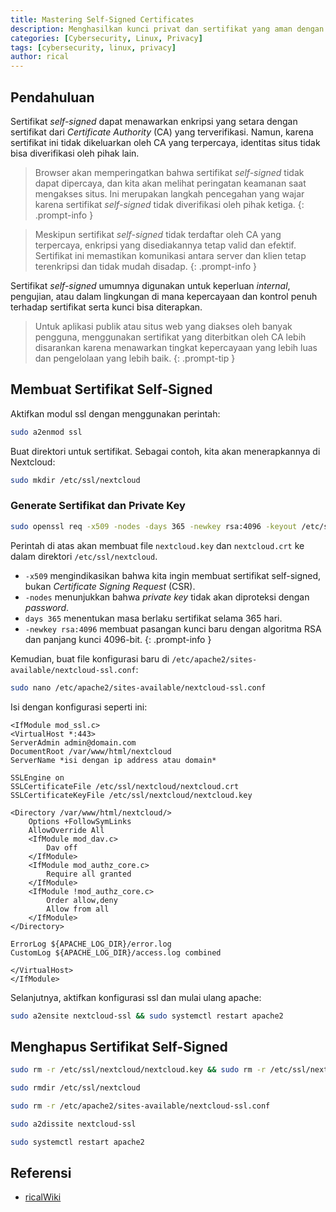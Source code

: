 ```yaml
---
title: Mastering Self-Signed Certificates
description: Menghasilkan kunci privat dan sertifikat yang aman dengan OpenSSL, ideal untuk penggunaan internal dan pengujian.
categories: [Cybersecurity, Linux, Privacy]
tags: [cybersecurity, linux, privacy]
author: rical
---
```


## Pendahuluan
Sertifikat *self-signed* dapat menawarkan enkripsi yang setara dengan sertifikat dari *Certificate Authority* (CA) yang terverifikasi. Namun, karena sertifikat ini tidak dikeluarkan oleh CA yang terpercaya, identitas situs tidak bisa diverifikasi oleh pihak lain.

> Browser akan memperingatkan bahwa sertifikat *self-signed* tidak dapat dipercaya, dan kita akan melihat peringatan keamanan saat mengakses situs. Ini merupakan langkah pencegahan yang wajar karena sertifikat *self-signed* tidak diverifikasi oleh pihak ketiga.
{: .prompt-info }

> Meskipun sertifikat *self-signed* tidak terdaftar oleh CA yang terpercaya, enkripsi yang disediakannya tetap valid dan efektif. Sertifikat ini memastikan komunikasi antara server dan klien tetap terenkripsi dan tidak mudah disadap.
{: .prompt-info }

Sertifikat *self-signed* umumnya digunakan untuk keperluan *internal*, pengujian, atau dalam lingkungan di mana kepercayaan dan kontrol penuh terhadap sertifikat serta kunci bisa diterapkan. 

> Untuk aplikasi publik atau situs web yang diakses oleh banyak pengguna, menggunakan sertifikat yang diterbitkan oleh CA lebih disarankan karena menawarkan tingkat kepercayaan yang lebih luas dan pengelolaan yang lebih baik.
{: .prompt-tip }

## Membuat Sertifikat Self-Signed
Aktifkan modul ssl dengan menggunakan perintah:
```bash
sudo a2enmod ssl
```

Buat direktori untuk sertifikat. Sebagai contoh, kita akan menerapkannya di Nextcloud:
```bash
sudo mkdir /etc/ssl/nextcloud
```

### Generate Sertifikat dan Private Key
```bash
sudo openssl req -x509 -nodes -days 365 -newkey rsa:4096 -keyout /etc/ssl/nextcloud/nextcloud.key -out /etc/ssl/nextcloud/nextcloud.crt
```
Perintah di atas akan membuat file `nextcloud.key` dan `nextcloud.crt` ke dalam direktori `/etc/ssl/nextcloud`.
>
- `-x509` mengindikasikan bahwa kita ingin membuat sertifikat self-signed, bukan *Certificate Signing Request* (CSR).
- `-nodes` menunjukkan bahwa *private key* tidak akan diproteksi dengan *password*.
- `days 365` menentukan masa berlaku sertifikat selama 365 hari.
- `-newkey rsa:4096` membuat pasangan kunci baru dengan algoritma RSA dan panjang kunci 4096-bit.
{: .prompt-info }

Kemudian, buat file konfigurasi baru di `/etc/apache2/sites-available/nextcloud-ssl.conf`:
```bash
sudo nano /etc/apache2/sites-available/nextcloud-ssl.conf
```

Isi dengan konfigurasi seperti ini:
```
<IfModule mod_ssl.c>
<VirtualHost *:443>
ServerAdmin admin@domain.com
DocumentRoot /var/www/html/nextcloud
ServerName *isi dengan ip address atau domain*

SSLEngine on
SSLCertificateFile /etc/ssl/nextcloud/nextcloud.crt
SSLCertificateKeyFile /etc/ssl/nextcloud/nextcloud.key

<Directory /var/www/html/nextcloud/>
    Options +FollowSymLinks
    AllowOverride All
    <IfModule mod_dav.c>
        Dav off
    </IfModule>
    <IfModule mod_authz_core.c>
        Require all granted
    </IfModule>
    <IfModule !mod_authz_core.c>
        Order allow,deny
        Allow from all
    </IfModule>
</Directory>

ErrorLog ${APACHE_LOG_DIR}/error.log
CustomLog ${APACHE_LOG_DIR}/access.log combined

</VirtualHost>
</IfModule>
```

Selanjutnya, aktifkan konfigurasi ssl dan mulai ulang apache:
```bash
sudo a2ensite nextcloud-ssl && sudo systemctl restart apache2
```

## Menghapus Sertifikat Self-Signed
```bash
sudo rm -r /etc/ssl/nextcloud/nextcloud.key && sudo rm -r /etc/ssl/nextcloud/nextcloud.crt
```

```bash
sudo rmdir /etc/ssl/nextcloud
```

```bash
sudo rm -r /etc/apache2/sites-available/nextcloud-ssl.conf
```

```bash
sudo a2dissite nextcloud-ssl
```

```bash
sudo systemctl restart apache2
```

## Referensi 
- [ricalWiki](https://risnandapascal.github.io/ricalwiki.html)